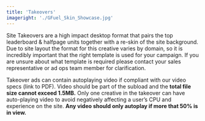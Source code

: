 ```yaml
---
title: 'Takeovers'
imageright: './GFuel_Skin_Showcase.jpg'
---
```


Site Takeovers are a high impact desktop format that pairs the top leaderboard & halfpage units together with a re-skin of the site background. Due to site layout the format for this creative varies by domain, so it is incredibly important that the right template is used for your campaign. If you are unsure about what template is required please contact your sales representative or ad ops team member for clarification.

Takeover ads can contain autoplaying video if compliant with our video specs (link to PDF). Video should be part of the subload and the **total file size cannot exceed 1.5MB.** Only one creative in the takeover can have auto-playing video to avoid negatively affecting a user’s CPU and experience on the site. **Any video should only autoplay if more that 50% is in view.**
